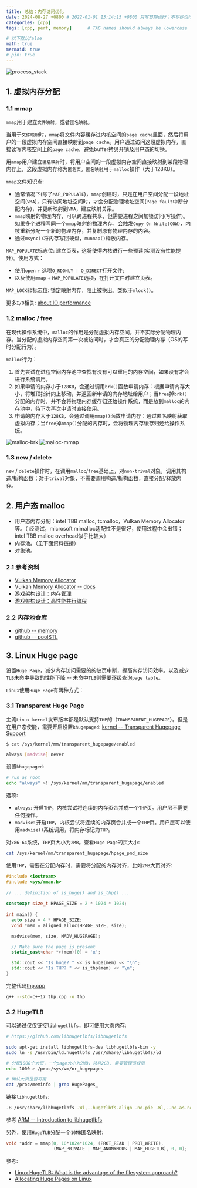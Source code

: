 ```yaml
---
title: 总结：内存访问优化
date: 2024-08-27 +0800 # 2022-01-01 13:14:15 +0800 只写日期也行；不写秒也行；这样也行 2022-03-09T00:55:42+08:00
categories: [cpp]
tags: [cpp, perf, memory]      # TAG names should always be lowercase

# 以下默认false
math: true
mermaid: true
# pin: true
---
```


![process_stack](/assets/images/os/malloc_20240827/wfl3VM8icKWzunj.png)

## 1. 虚拟内存分配 ##

### 1.1 mmap ###

`mmap`用于建立`文件映射`，或者`匿名映射`。

当用于`文件映射`时，`mmap`将文件内容缓存进内核空间的`page cache`里面，然后将用户的一段虚拟内存空间直接映射到`page cache`。用户通过访问这段虚拟内存，直接读写内核空间上的`page cache`，避免buffer拷贝开销及用户态的切换。

用`mmap`用户建立`匿名映射`时，将用户空间的一段虚拟内存空间直接映射到某段物理内存上，这段虚拟内存称为`匿名页`。`匿名映射`用于`malloc`操作（大于128KB）。

`mmap`文件知识点:

* 通常情况下(除了`MAP_POPULATE`)，`mmap`创建时，只是在用户空间分配一段地址空间(`VMA`)，只有访问地址空间时，才会分配物理地址空间(`Page fault`中断分配内存)，并更新映射到`VMA`，建立映射关系。
* `mmap`映射的物理内存，可以跨进程共享，但需要进程之间加锁访问(写操作)。如果多个进程写同一个`mmap`映射的物理内存，会触发`Copy On Write(COW)`，内核重新分配一个新的物理内存，并复制原有物理内存的内容。
* 通过`msync()`将内存写回硬盘，`munmap()`释放内存。

`MAP_POPULATE`标志位: 建立页表，这将使得内核进行一些预读(实测没有性能提升)。使用方式：

* 使用`open` + 选项`O_RDONLY | O_DIRECT`打开文件;
* 以及使用`mmap` + `MAP_POPULATE`选项，在打开文件时建立页表。

`MAP_LOCKED`标志位: 锁定映射内存，阻止被换出。类似于`mlock()`。

更多`I/O`相关: [about IO performance](https://www.cnblogs.com/stdpain/p/17646856.html)

### 1.2 malloc / free ###

在现代操作系统中，`malloc`的作用是分配虚拟内存空间，并不实际分配物理内存。当分配的虚拟内存空间第一次被访问时，才会真正的分配物理内存（OS的写时分配行为）。

`malloc`行为：

1. 首先尝试在进程空间内存池中查找有没有可以重用的内存空间，如果没有才会进行系统调用。
2. 如果申请的内存小于`128KB`，会通过调用`brk()`函数申请内存：根据申请内存大小，将堆顶指针向上移动，并返回新申请的内存地址给用户；当`free`掉`brk()`分配的内存时，并不会将物理内存缓存归还给操作系统，而是放到`malloc`的内存池中，待下次再次申请时直接使用。
3. 申请的内存大于`128KB`，会通过调用`mmap()`函数申请内存：通过匿名映射获取虚拟内存；当`free`掉`mmap()`分配的内存时，会将物理内存缓存归还给操作系统。

![malloc-brk](/assets/images/os/malloc_20240827/malloc_brk.png)
![malloc-mmap](/assets/images/os/malloc_20240827/malloc_mmap1.png)

### 1.3 new / delete ###

`new` / `delete`操作时，在调用`malloc`/`free`基础上，对`non-trival`对象，调用其构造/析构函数；对于`trival`对象，不需要调用构造/析构函数，直接分配/释放内存。

## 2. 用户态 malloc ##

* 用户态内存分配：intel TBB malloc, tcmalloc，Vulkan Memory Allocator等。（ 经测试，microsoft mimalloc适配性不是很好，使用过程中会出错；intel TBB malloc overhead似乎比较大）
* 内存池。（见下面资料链接）
* 对象池。

### 2.1 参考资料 ###

* [Vulkan Memory Allocator](https://github.com/GPUOpen-LibrariesAndSDKs/VulkanMemoryAllocator)
* [Vulkan Memory Allocator -- docs](https://gpuopen-librariesandsdks.github.io/VulkanMemoryAllocator/html/quick_start.html)
* [游戏架构设计：内存管理](https://www.cnblogs.com/KillerAery/p/10765893.html)
* [游戏架构设计：高性能并行编程](https://www.cnblogs.com/KillerAery/p/16333348.html)

### 2.2 内存池仓库 ###

* [github -- memory](https://github.com/foonathan/memory)
* [github -- poolSTL](https://github.com/alugowski/poolSTL)

## 3. Linux Huge page ##

设置`Huge Page`，减少内存访问需要的的缺页中断，提高内存访问效率。以及减少`TLB`未命中导致的性能下降 -- 未命中`TLB`则需要逐级查询`page table`。

`Linux`使用`Huge Page`有两种方式：

### 3.1 Transparent Huge Page ###

主流`Linux kernel`发布版本都是默认支持`THP`的（`TRANSPARENT_HUGEPAGE`）。但是在用户态使能，需要开启设置`khugepaged`: [kernel -- Transparent Hugepage Support](https://www.kernel.org/doc/html/latest/admin-guide/mm/transhuge.html)

```bash
$ cat /sys/kernel/mm/transparent_hugepage/enabled

always [madvise] never
```

设置`khugepaged`:

```bash
# run as root
echo "always" >! /sys/kernel/mm/transparent_hugepage/enabled
```

选项:

* `always`: 开启`THP`，内核尝试将连续的内存页合并成一个`THP`页。用户层不需要任何操作。
* `madvise`: 开启`THP`，内核尝试将连续的内存页合并成一个`THP`页。用户层可以使用`madvise()`系统调用，将内存标记为`THP`。

对`x86-64`系统，`THP`页大小为`2MB`。查看`Huge Page`的页大小:

```bash
cat /sys/kernel/mm/transparent_hugepage/hpage_pmd_size
```

使用`THP`，需要在分配内存时，需要将分配的内存对齐，比如`2MB`大页对齐:

```c++
#include <iostream>
#include <sys/mman.h>
 
// ... definition of is_huge() and is_thp() ...
 
constexpr size_t HPAGE_SIZE = 2 * 1024 * 1024;
 
int main() {
  auto size = 4 * HPAGE_SIZE;
  void *mem = aligned_alloc(HPAGE_SIZE, size);

  madvise(mem, size, MADV_HUGEPAGE);

  // Make sure the page is present
  static_cast<char *>(mem)[0] = 'x';

  std::cout << "Is huge? " << is_huge(mem) << "\n";
  std::cout << "Is THP? " << is_thp(mem) << "\n";
}
```

完整代码[thp.cpp](https://www.lukas-barth.net/blog/linux-allocating-huge-pages/files/thp.cpp)

```bash
g++ --std=c++17 thp.cpp -o thp
```

### 3.2 HugeTLB ###

可以通过仅仅链接`libhugetlbfs`，即可使用大页内存:

```bash
# https://github.com/libhugetlbfs/libhugetlbfs

sudo apt-get install libhugetlbfs-dev libhugetlbfs-bin -y
sudo ln -s /usr/bin/ld.hugetlbfs /usr/share/libhugetlbfs/ld

# 分配1000个大页，一个page大小为2MB，总共2GB. 需要管理员权限
echo 1000 > /proc/sys/vm/nr_hugepages

# 确认大页是否可用
cat /proc/meminfo | grep HugePages_
```

链接`libhugetlbfs`:

```bash
-B /usr/share/libhugetlbfs -Wl,--hugetlbfs-align -no-pie -Wl,--no-as-needed
```

参考 [ARM -- Introduction to libhugetlbfs](https://learn.arm.com/learning-paths/servers-and-cloud-computing/libhugetlbfs/libhugetlbfs_general/)

另外，使用`HugeTLB`分配一个`10MB`匿名映射:

```c++
void *addr = mmap(0, 10*1024*1024, (PROT_READ | PROT_WRITE),
                  (MAP_PRIVATE | MAP_ANONYMOUS | MAP_HUGETLB), 0, 0);
```

参考:

* [Linux HugeTLB: What is the advantage of the filesystem approach?](https://unix.stackexchange.com/questions/753039/linux-hugetlb-what-is-the-advantage-of-the-filesystem-approach)
* [Allocating Huge Pages on Linux](https://www.lukas-barth.net/blog/linux-allocating-huge-pages/)

